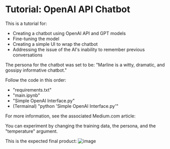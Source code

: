 # Tutorial: OpenAI API Chatbot
This is a tutorial for:
  - Creating a chatbot using OpenAI API and GPT models
  - Fine-tuning the model
  - Creating a simple UI to wrap the chatbot
  - Addressing the issue of the AI's inability to remember previous conversations

The persona for the chatbot was set to be: 
"Marline is a witty, dramatic, and gossipy informative chatbot."

Follow the code in this order:
  - "requirements.txt"
  - "main.ipynb"
  - "Simple OpenAI Interface.py"
  - (Termainal) "python 'Simple OpenAI Interface.py'"

For more information, see the associated Medium.com article:


You can experiment by changing the training data, the persona, and the "temperature" argument.

This is the expected final product:
![image](https://github.com/user-attachments/assets/cd0dbed7-10d3-4e17-a202-77c4c35dd093)

